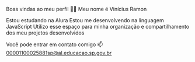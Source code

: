Boas vindas ao meu perfil 💙💙
Meu nome é Vinícius Ramon

Estou estudando na Alura
Estou me desenvolvendo na linguagem JavaScript
Utilizo esse espaço para minha organização e compartilhamento dos meu projetos desenvolvidos

Você pode entrar em contato comigo 📫
00001100025881sp@al.educacao.sp.gov.br
